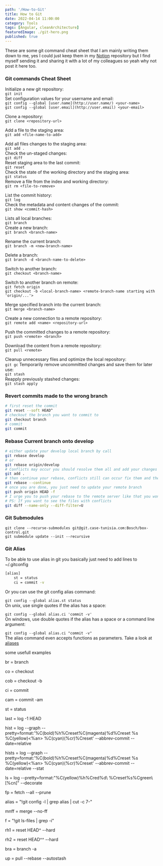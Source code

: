 ```yaml
---
path: '/How-to-Git'
title: How to Git
date: 2022-04-14 11:00:00
category: Tools
tags: [Angular, cleanArchitecture]
featuredImage: ./git-hero.png
published: true
---
```


These are some git command cheat sheet that I am mainly writing them down to me, yes I could just keep them in my [Notion](https://www.notion.so/) repository but I find myself sending it and sharing it with a lot of my colleagues so yeah why not post it here too.

### Git commands Cheat Sheet

Initialize a new git repository:  
`git init`  
Set configuration values for your username and email:  
`git config --global [user.name](http://user.name/) <your-name>`  
`git config --global [user.email](http://user.email) <your-email>`

Clone a repository:  
`git clone <repository-url>`  

Add a file to the staging area:  
`git add <file-name-to-add>`  

Add all files changes to the staging area:  
`git add .`  
Check the un-staged changes:  
`git diff`  
Reset staging area to the last commit:  
`git reset`  
Check the state of the working directory and the staging area:  
`git status`  
Remove a file from the index and working directory:  
`git rm <file-to-remove>`

List the commit history:  
`git log`  
Check the metadata and content changes of the commit:  
`git show <commit-hash>`

Lists all local branches:  
`git branch`  
Create a new branch:  
`git branch <branch-name>`

Rename the current branch:  
`git branch -m <new-branch-name>`

Delete a branch:  
`git branch -d <branch-name-to-delete>`

Switch to another branch:  
`git checkout <branch-name>`

Switch to another branch on remote:  
`git fetch origin`  
`git checkout -b <local-branch-name> <remote-branch-name starting with 'origin/...'>`

Merge specified branch into the current branch:  
`git merge <branch-name>`

Create a new connection to a remote repository:  
`git remote add <name> <repository-url>`

Push the committed changes to a remote repository:  
`git push <remote> <branch>`

Download the content from a remote repository:  
`git pull <remote>`

Cleanup unnecessary files and optimize the local repository:  
`git gc`
Temporarily remove uncommitted changes and save them for later use:  
`git stash`  
Reapply previously stashed changes:  
`git stash apply`

### Revert commits made to the wrong branch

```bash
# first reset the commit 
git reset --soft HEAD^
# checkout the branch you want to commit to
git checkout branch
# commit
git commit
```

### Rebase Current branch onto develop

```bash
# either update your develop local branch by call
git rebase develop
# or
git rebase origin/develop
# Conflicts may occur you should resolve them all and add your changes by running 'git add' command, you should not commit your changes:
git add .
# then continue your rebase, conflicts still can occur fix them and then git add . and then continue
git rebase --continue
# once you are done, you just need to update your remote branch
git push origin HEAD -f
# I urge you to push your rebase to the remote server like that you wont be surprised if you see that your branch need to download some commit from the old pushed commits.
# PS: If you want to see the files with conflicts
git diff --name-only --diff-filter=U
```

### Git Submodules

`git clone --recurse-submodules git@git.case-tunisia.com:Bosch/box-control.git`  
`git submodule update --init --recursive`

### Git Alias

To be able to use alias in git you basically just need to add lines to ~/.gitconfig

```bash
[alias]
    st = status
    ci = commit -v
```

Or you can use the git config alias command:

`git config --global alias.st status`  
On unix, use single quotes if the alias has a space:

`git config --global alias.ci 'commit -v'`  
On windows, use double quotes if the alias has a space or a command line argument:

`git config --global alias.ci "commit -v"`  
The alias command even accepts functions as parameters. Take a look at [aliases](https://git.wiki.kernel.org/index.php/Aliases#Aliases)

some usefull examples

br = branch

co = checkout

cob = checkout -b

ci = commit

cam = commit -am

st = status

last = log -1 HEAD

hist = log --graph
--pretty=format:'%C(bold)%h%Creset%C(magenta)%d%Creset %s %C(yellow)<%an>
%C(cyan)(%cr)%Creset' --abbrev-commit --date=relative

hists = log --graph
--pretty=format:'%C(bold)%h%Creset%C(magenta)%d%Creset %s %C(yellow)<%an>
%C(cyan)(%cr)%Creset' --abbrev-commit --date=relative --stat

ls = log --pretty=format:"%C(yellow)%h%Cred%d\\ %Creset%s%Cgreen\\
[%cn]" --decorate

fp = fetch --all --prune

alias = "!git config -l | grep alias | cut -c 7-"

mnff = merge --no-ff

f = "!git ls-files | grep -i"

rh1 = reset HEAD^ --hard

rh2 = reset HEAD^^ --hard

bra = branch -a

up = pull --rebase --autostash
